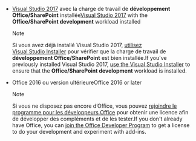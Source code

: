 - <span data-ttu-id="7e39f-101">[Visual Studio 2017](https://www.visualstudio.com/vs/) avec la charge de travail de **développement Office/SharePoint** installée</span><span class="sxs-lookup"><span data-stu-id="7e39f-101">[Visual Studio 2017](https://www.visualstudio.com/vs/) with the **Office/SharePoint development** workload installed</span></span>

    > [!NOTE]
    > <span data-ttu-id="7e39f-102">Si vous avez déjà installé Visual Studio 2017, [utilisez Visual Studio Installer](/visualstudio/install/modify-visual-studio) pour vérifier que la charge de travail de **développement Office/SharePoint** est bien installée.</span><span class="sxs-lookup"><span data-stu-id="7e39f-102">If you've previously installed Visual Studio 2017, [use the Visual Studio Installer](/visualstudio/install/modify-visual-studio) to ensure that the **Office/SharePoint development** workload is installed.</span></span> 

- <span data-ttu-id="7e39f-103">Office 2016 ou version ultérieure</span><span class="sxs-lookup"><span data-stu-id="7e39f-103">Office 2016 or later</span></span>

    > [!NOTE]
    > <span data-ttu-id="7e39f-104">Si vous ne disposez pas encore d’Office, vous pouvez [rejoindre le programme pour les développeurs Office](https://developer.microsoft.com/office/dev-program) pour obtenir une licence afin de développer des compléments et de les tester.</span><span class="sxs-lookup"><span data-stu-id="7e39f-104">If you don't already have Office, you can [join the Office Developer Program](https://developer.microsoft.com/office/dev-program) to get a license to do your development and experiment with add-ins.</span></span>
